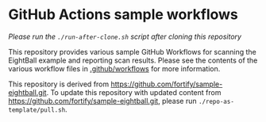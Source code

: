 # GitHub Actions sample workflows

*Please run the `./run-after-clone.sh` script after cloning this repository*

This repository provides various sample GitHub Workflows for scanning the EightBall example and reporting scan results.
Please see the contents of the various workflow files in [.github/workflows](.github/workflows) for more information.

This repository is derived from https://github.com/fortify/sample-eightball.git. To update this repository with updated 
content from https://github.com/fortify/sample-eightball.git, please run `./repo-as-template/pull.sh`.
